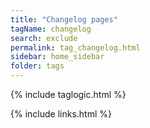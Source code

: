 ```yaml
---
title: "Changelog pages"
tagName: changelog
search: exclude
permalink: tag_changelog.html
sidebar: home_sidebar
folder: tags
---
```

{% include taglogic.html %}

{% include links.html %}
